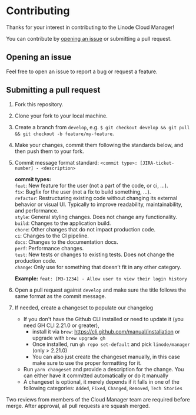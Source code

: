 # Contributing

Thanks for your interest in contributing to the Linode Cloud Manager!

You can contribute by [opening an issue](https://github.com/linode/manager/issues/new) or submitting a pull request.

## Opening an issue

Feel free to open an issue to report a bug or request a feature.

## Submitting a pull request

1. Fork this repository.
2. Clone your fork to your local machine.
3. Create a branch from `develop`, e.g. `$ git checkout develop && git pull && git checkout -b feature/my-feature`.
4. Make your changes, commit them following the standards below, and then push them to your fork.
5. Commit message format standard: `<commit type>: [JIRA-ticket-number] - <description>`

   **commit types:**  
   `feat`: New feature for the user (not a part of the code, or ci, ...).  
   `fix`: Bugfix for the user (not a fix to build something, ...).  
   `refactor`: Restructuring existing code without changing its external behavior or visual UI. Typically to improve readability, maintainability, and performance.  
   `style`: General styling changes. Does not change any functionality.  
   `build`: Changes to the application build.  
   `chore`: Other changes that do not impact production code.  
   `ci`: Changes to the CI pipeline.  
   `docs`: Changes to the documentation docs.  
   `perf`: Performance changes.  
   `test`: New tests or changes to existing tests. Does not change the production code.  
   `change`: Only use for something that doesn’t fit in any other category.

   **Example:** `feat: [M3-1234] - Allow user to view their login history`

6. Open a pull request against `develop` and make sure the title follows the same format as the commit message.
7. If needed, create a changeset to populate our changelog
   - If you don't have the Github CLI installed or need to update it (you need GH CLI 2.21.0 or greater),
     - install it via `brew`: https://cli.github.com/manual/installation or upgrade with `brew upgrade gh`
     - Once installed, run `gh repo set-default` and pick `linode/manager` (only > 2.21.0)
     - You can also just create the changeset manually, in this case make sure to use the proper formatting for it.
   - Run `yarn changeset` and provide a description for the change. You can either have it committed automatically or do it manually
   - A changeset is optional, it merely depends if it falls in one of the following categories:
     `Added`, `Fixed`, `Changed`, `Removed`, `Tech Stories`

Two reviews from members of the Cloud Manager team are required before merge. After approval, all pull requests are squash merged.
